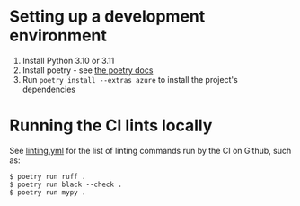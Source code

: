 # Setting up a development environment

1. Install Python 3.10 or 3.11
2. Install poetry - see [the poetry docs](https://python-poetry.org/docs/)
3. Run `poetry install --extras azure` to install the project's dependencies

# Running the CI lints locally

See [linting.yml](.github/workflows/linting.yml) for the list of linting
commands run by the CI on Github, such as:

```shell
$ poetry run ruff .
$ poetry run black --check .
$ poetry run mypy .
```
